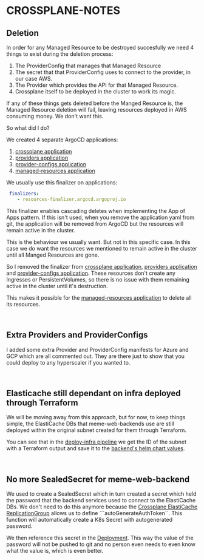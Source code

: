 # CROSSPLANE-NOTES

## Deletion
In order for any Managed Resource to be destroyed succesfully we need 4 things to exist during the deletion process:
1. The ProviderConfig that manages that Managed Resource
2. The secret that that ProviderConfig uses to connect to the provider, in our case AWS.
3. The Provider which provides the API for that Managed Resource.
4. Crossplane itself to be deployed in the cluster to work its magic.

If any of these things gets deleted before the Manged Resource is, the Managed Resource deletion will fail, leaving resources deployed in AWS consuming money. We don't want this.

So what did I do? 

We created 4 separate ArgoCD applications:
1. [crossplane application](/argo-cd/applications/infra/crossplane-application.yaml)
2. [providers application](/argo-cd/applications/infra/crossplane-providers-application.yaml)
3. [provider-configs application](/argo-cd/applications/infra/crossplane-provider-configs-application.yaml)
4. [managed-resources application](/argo-cd/applications/infra/crossplane-managed-resources-application.yaml)

We usually use this finalizer on applications:
```yaml
 finalizers:
    - resources-finalizer.argocd.argoproj.io 
```
This finalizer enables cascading deletes when implementing the App of Apps pattern. If this isn't used, when you remove the application yaml from git, the application will be removed from ArgoCD but the resources will remain active in the cluster. 

This is the behaviour we usually want. But not in this specific case. In this case we do want the resources we mentioned to remain active in the cluster until all Manged Resources are gone.

So I removed the finalizer from [crossplane application](/argo-cd/applications/infra/crossplane-application.yaml), [providers application](/argo-cd/applications/infra/crossplane-providers-application.yaml) and [provider-configs application](/argo-cd/applications/infra/crossplane-provider-configs-application.yaml). These resources don't create any Ingresses or PersistentVolumes, so there is no issue with them remaining active in the cluster until it's destruction.

This makes it possible for the [managed-resources application](/argo-cd/applications/infra/crossplane-managed-resources-application.yaml) to delete all its resources.


<!-- ## Cascade deployment & deletion
si pones los providers y rpoviderconfig en el mismo char t q crossplane nunca levanta ningunrecurso
"The Kubernetes API could not find pkg.crossplane.io/Provider for requested resource crossplane-system/provider-aws-ec2. Make sure the "Provider" CRD is installed on the destination cluster."
provider needs crossplane to deploy, providerconfig need provider

Sync waves don't seem to work in this case. So I had to:
1. Create a [providers application](/helm-charts/infra/crossplane/templates/custom-templates/providers-application.yaml) as a custom template inside the [Crossplane helm chart](/helm-charts/infra/crossplane/) with an Argo sync-wave of "1" so that it deploys only after al Crossplane chart resources are deployed. This application has all the Provider manifest but also:
2. A [provider-configs application](helm-charts/infra/crossplane/providers/provider-configs-application.yaml) with an Argo sync-wave of "1" so that it deploys only after all Providers have been deployed. It will deploy the [ProviderCofigs](/helm-charts/infra/crossplane/provider-configs/). In this case just one which is the AWS one... BUT ALSO:
3. A [crossplane-demo application](/helm-charts/infra/crossplane/provider-configs/crossplane-demo-application.yaml) which will deploy the [actual AWS Managed Resources... BUT ALSO!!!... just kidding, that's it.

<p title="Crossplane diagram" align="center"> <img img width="1000" src="https://i.imgur.com/kDIQR9v.jpg"> </p>

I repeat, THIS IS NOT how one is supposed to use Crossplne. We'll only do it like this to get used to the fundamentals.

This way we resolve the order in which they nedd to be deployed so we have no errors.
I had to find this workaround. not then most elegant solution. If you have any better ideas, I'm all ears


## Cascade deletion
At the time of deletion we need to make sure of three things:
1. The ProviderConfig doesn't get deleted before the Managed Resources: If it did, there wouldn't be anyone to send the request to AWS to have the Managed Resources deleted.
2. The aws-secret holding the credentials doesn't get deleted before the ProviderConfig: If it does, the ProviderConfig won't be able to connect to AWS.
3. The Providers don't get deleted before the Managed Resources: If they do the ProviderConfig won't know how to interact with the AWS APIs.


I created a kind fo application cascading effect where ProviderConfig cant be deleted until managed resources are delted (this is by design from Crossplane through the use of ProviderConfigUsages), Provider cant be deleted until ProviderConfig is deleted (this is thanks to this application cascadde) and Crossplane application cant be deleted untip Providers application is deleted (also thanks to cascading effect), which means the secret is not deleted which would stop the ProviderConf from connecting to aws if it was

Managed Resources <- ProviderConfig <- Providers <- Crossplane


`The same behaviour doesnt exist for between Provider and Managed Resources, meaning the Managed Resources can be deleted before the Provider they are dependant on.

I thoufght this could be accomplished with sync waves but the managed resources exist iin a differnt application that the providers so it doesnt work

ARGO NO APPLICA EXITOSAMENTE LA APPLICATION DE CORSSPLANE POR LOS PROVIDER Y PROVEDR CONGI Q NO SE PUEDEN APLICAR PORQ NO EXISTEN LOS  CRDS CORRESPONDIENTES, EL TEMA ES Q LOS CRDS CORRESPONDIENTE NO SE EN QUE MOMENTO NI DE DONDE SALEN? LOS GENEREA LOS PODS? ARGO POR DEFAULT DEBERIA APLICAR PRIMERO ESTOS CRDS PERO EN EL CHART NO APARENCE LOS MANIFEST DE LOS CRD POR LO Q NO LOS RECONOCE COMO ALGO QUE TIENE QUE APLICARSE PRIMERO. COMO SE CREAN Y DE DONDE SALEN LOS CRD DE PROVIDEER Y PROVIDERCONFIG???? 

      # We also need to delete all Crossplane managed resources before the Crossplane application is deleted. If the ProviderConfig is deleted before the managed resources, the managed resources will be orphaned and not deleted. See: https://github.com/crossplane/crossplane/issues/1737

siempre me queda un securitygroupingressrules.ec2.aws.upbound.io random y hay q editarle el finalizer pa q no joda. Es por esto? https://github.com/crossplane-contrib/provider-upjet-aws/issues/1242

<br/> -->

<br/>

## Extra Providers and ProviderConfigs

I added some extra Provider and ProviderConfig manifests for Azure and GCP which are all commented out. They are there just to show that you could deploy to any hyperscaler if you wanted to. 

<br/>

## Elasticache still dependant on infra deployed through Terraform

We will be moving away from this approach, but for now, to keep things simple, the ElastiCache DBs that meme-web-backends use are still deployed within the original subnet created for them through Terraform. 

You can see that in the [deploy-infra pipeline](/.github/workflows/01-deploy-infra.yaml) we get the ID of the subnet with a Terraform output and save it to the [backend's helm chart values](/helm-charts/systems/meme-web/backend/values.yaml).

<br/>

## No more SealedSecret for meme-web-backend
We used to create a SealedSecret which in turn created a secret which held the password that the backend services used to connect to the ElastiCache DBs. We don't need to do this anymore because the [Crossplane ElastiCache ReplicationGroup](/helm-charts/systems/meme-web/backend/templates/crossplane/elasticache-replication-group.yaml) allows us to define ```autoGenerateAuthToken``. This function will automatically create a K8s Secret with autogenerated password. 

We then reference this secret in the [Deployment](/helm-charts/systems/meme-web/backend/templates/deployment.yaml). This way the value of the password will not be pushed to git and no person even needs to even know what the value is, which is even better.
